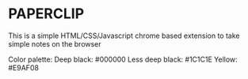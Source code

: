 # PAPERCLIP
This is a simple HTML/CSS/Javascript chrome based extension to take simple notes on the browser

Color palette:
Deep black: #000000
Less deep black: #1C1C1E
Yellow: #E9AF08